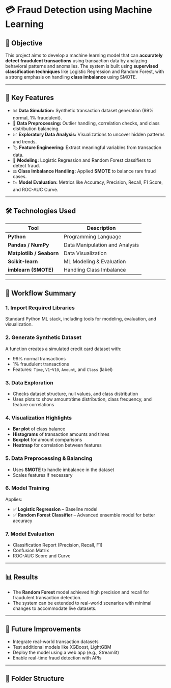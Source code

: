 # 💳 Fraud Detection using Machine Learning

## 📌 Objective

This project aims to develop a machine learning model that can **accurately detect fraudulent transactions** using transaction data by analyzing behavioral patterns and anomalies. The system is built using **supervised classification techniques** like Logistic Regression and Random Forest, with a strong emphasis on handling **class imbalance** using SMOTE.

---

## 🧠 Key Features

- 📊 **Data Simulation:** Synthetic transaction dataset generation (99% normal, 1% fraudulent).
- 🧼 **Data Preprocessing:** Outlier handling, correlation checks, and class distribution balancing.
- 📈 **Exploratory Data Analysis:** Visualizations to uncover hidden patterns and trends.
- 🏷️ **Feature Engineering:** Extract meaningful variables from transaction data.
- 🤖 **Modeling:** Logistic Regression and Random Forest classifiers to detect fraud.
- ⚖️ **Class Imbalance Handling:** Applied **SMOTE** to balance rare fraud cases.
- 📉 **Model Evaluation:** Metrics like Accuracy, Precision, Recall, F1 Score, and ROC-AUC Curve.

---

## 🛠️ Technologies Used

| Tool | Description |
|------|-------------|
| **Python** | Programming Language |
| **Pandas / NumPy** | Data Manipulation and Analysis |
| **Matplotlib / Seaborn** | Data Visualization |
| **Scikit-learn** | ML Modeling & Evaluation |
| **imblearn (SMOTE)** | Handling Class Imbalance |

---

## 🧪 Workflow Summary

### 1. **Import Required Libraries**
Standard Python ML stack, including tools for modeling, evaluation, and visualization.

### 2. **Generate Synthetic Dataset**
A function creates a simulated credit card dataset with:
- 99% normal transactions
- 1% fraudulent transactions
- Features: `Time`, `V1`–`V10`, `Amount`, and `Class` (label)

### 3. **Data Exploration**
- Checks dataset structure, null values, and class distribution
- Uses plots to show amount/time distribution, class frequency, and feature correlations

### 4. **Visualization Highlights**
- **Bar plot** of class balance
- **Histograms** of transaction amounts and times
- **Boxplot** for amount comparisons
- **Heatmap** for correlation between features

### 5. **Data Preprocessing & Balancing**
- Uses **SMOTE** to handle imbalance in the dataset
- Scales features if necessary

### 6. **Model Training**
Applies:
- ✅ **Logistic Regression** – Baseline model
- ✅ **Random Forest Classifier** – Advanced ensemble model for better accuracy

### 7. **Model Evaluation**
- Classification Report (Precision, Recall, F1)
- Confusion Matrix
- ROC-AUC Score and Curve

---

## 📊 Results

- The **Random Forest** model achieved high precision and recall for fraudulent transaction detection.
- The system can be extended to real-world scenarios with minimal changes to accommodate live datasets.

---

## 🚀 Future Improvements

- Integrate real-world transaction datasets
- Test additional models like XGBoost, LightGBM
- Deploy the model using a web app (e.g., Streamlit)
- Enable real-time fraud detection with APIs

---

## 📁 Folder Structure

